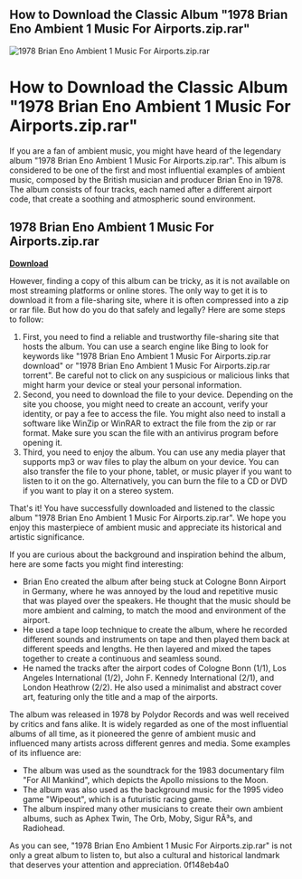 ## How to Download the Classic Album "1978 Brian Eno Ambient 1 Music For Airports.zip.rar"

 
![1978 Brian Eno Ambient 1 Music For Airports.zip.rar](https://pplware.sapo.pt/wp-content/uploads/2010/03/ContextMenuEditor_1.jpg)

 
# How to Download the Classic Album "1978 Brian Eno Ambient 1 Music For Airports.zip.rar"
 
If you are a fan of ambient music, you might have heard of the legendary album "1978 Brian Eno Ambient 1 Music For Airports.zip.rar". This album is considered to be one of the first and most influential examples of ambient music, composed by the British musician and producer Brian Eno in 1978. The album consists of four tracks, each named after a different airport code, that create a soothing and atmospheric sound environment.
 
## 1978 Brian Eno Ambient 1 Music For Airports.zip.rar


[**Download**](https://www.google.com/url?q=https%3A%2F%2Fshurll.com%2F2tKKqm&sa=D&sntz=1&usg=AOvVaw3wuUF274Hg7U4CGCwXQ3jo)

 
However, finding a copy of this album can be tricky, as it is not available on most streaming platforms or online stores. The only way to get it is to download it from a file-sharing site, where it is often compressed into a zip or rar file. But how do you do that safely and legally? Here are some steps to follow:
 
1. First, you need to find a reliable and trustworthy file-sharing site that hosts the album. You can use a search engine like Bing to look for keywords like "1978 Brian Eno Ambient 1 Music For Airports.zip.rar download" or "1978 Brian Eno Ambient 1 Music For Airports.zip.rar torrent". Be careful not to click on any suspicious or malicious links that might harm your device or steal your personal information.
2. Second, you need to download the file to your device. Depending on the site you choose, you might need to create an account, verify your identity, or pay a fee to access the file. You might also need to install a software like WinZip or WinRAR to extract the file from the zip or rar format. Make sure you scan the file with an antivirus program before opening it.
3. Third, you need to enjoy the album. You can use any media player that supports mp3 or wav files to play the album on your device. You can also transfer the file to your phone, tablet, or music player if you want to listen to it on the go. Alternatively, you can burn the file to a CD or DVD if you want to play it on a stereo system.

That's it! You have successfully downloaded and listened to the classic album "1978 Brian Eno Ambient 1 Music For Airports.zip.rar". We hope you enjoy this masterpiece of ambient music and appreciate its historical and artistic significance.
  
If you are curious about the background and inspiration behind the album, here are some facts you might find interesting:

- Brian Eno created the album after being stuck at Cologne Bonn Airport in Germany, where he was annoyed by the loud and repetitive music that was played over the speakers. He thought that the music should be more ambient and calming, to match the mood and environment of the airport.
- He used a tape loop technique to create the album, where he recorded different sounds and instruments on tape and then played them back at different speeds and lengths. He then layered and mixed the tapes together to create a continuous and seamless sound.
- He named the tracks after the airport codes of Cologne Bonn (1/1), Los Angeles International (1/2), John F. Kennedy International (2/1), and London Heathrow (2/2). He also used a minimalist and abstract cover art, featuring only the title and a map of the airports.

The album was released in 1978 by Polydor Records and was well received by critics and fans alike. It is widely regarded as one of the most influential albums of all time, as it pioneered the genre of ambient music and influenced many artists across different genres and media. Some examples of its influence are:

- The album was used as the soundtrack for the 1983 documentary film "For All Mankind", which depicts the Apollo missions to the Moon.
- The album was also used as the background music for the 1995 video game "Wipeout", which is a futuristic racing game.
- The album inspired many other musicians to create their own ambient albums, such as Aphex Twin, The Orb, Moby, Sigur RÃ³s, and Radiohead.

As you can see, "1978 Brian Eno Ambient 1 Music For Airports.zip.rar" is not only a great album to listen to, but also a cultural and historical landmark that deserves your attention and appreciation.
 0f148eb4a0
